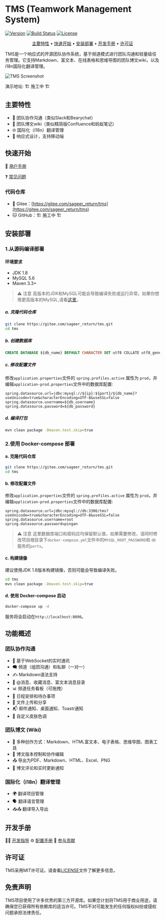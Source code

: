 # TMS (Teamwork Management System)

[![Version](https://img.shields.io/badge/version-2.28.0-blue.svg)](https://gitee.com/sageer_return/tms/releases)
[![Build Status](https://img.shields.io/badge/build-passing-brightgreen.svg)](https://gitee.com/sageer_return/tms/actions)
[![License](https://img.shields.io/badge/license-MIT-green.svg)](LICENSE)

<p align="center"><a href="#主要特性">主要特性</a> • <a href="#快速开始">快速开始</a> • <a href="#安装部署">安装部署</a> • <a href="#开发手册">开发手册</a> • <a href="#许可证">许可证</a></p>

TMS是一个响应式的开源团队协作系统，基于频道模式进行团队沟通和轻量级任务管理。它支持Markdown、富文本、在线表格和思维导图的团队博文wiki，以及i18n国际化翻译管理。

![TMS Screenshot](https://images.gitee.com/uploads/images/2020/0524/095513_cf21d89f_19723.png)

演示地址: 🏗️ 施工中 🏗️

## 主要特性

- 📢 团队协作沟通（类似Slack和Bearychat）
- 📝 团队博文wiki（类似精简版Confluence和蚂蚁笔记）
- 🌐 国际化（i18n）翻译管理
- 📱 响应式设计，支持移动端

## 快速开始

📖 [用户手册](https://gitee.com/sageer_return/tms/wikis/pages?sort_id=11385516&doc_id=5756581)

❓ [常见问题](https://gitee.com/sageer_return/tms/wikis/pages?sort_id=11385516&doc_id=5756581)

### 代码仓库

- 🦊 Gitee：[https://gitee.com/sageer_return/tms](https://gitee.com/sageer_return/tms)
- 🐱 GitHub：🏗️ 施工中 🏗️

## 安装部署

### 1.从源码编译部署

#### 环境要求

- JDK 1.8
- MySQL 5.6
- Maven 3.3+

> ⚠️ 注意
高版本的JDK和MySQL可能会导致编译失败或运行异常。如果你想用更高版本的MySQL,请看[这里](https://gitee.com/sageer_return/tms/wikis/pages?sort_id=11385549&doc_id=5756581)。

##### a. 克隆代码仓库

``` bash
git clone https://gitee.com/sageer_return/tms.git
cd tms
```

##### b. 创建数据库

``` sql
CREATE DATABASE ${db_name} DEFAULT CHARACTER SET utf8 COLLATE utf8_general_ci;
```

##### c. 修改配置文件

修改`application.properties`文件的 `spring.profiles.active` 属性为 `prod`，并编辑`application-prod.properties`文件中的数据库配置:

``` properties
spring.datasource.url=jdbc:mysql://${ip}:${port}/${db_name}?useUnicode=true&characterEncoding=UTF-8&useSSL=false
spring.datasource.username=${db_username}
spring.datasource.password=${db_password}
```

##### d. 编译打包

``` bash
mvn clean package -Dmaven.test.skip=true
```

### 2.使用 Docker-compose 部署

#### a. 克隆代码仓库

``` bash
git clone https://gitee.com/sageer_return/tms.git
cd tms
```

#### b. 修改配置文件

修改`application.properties`文件的 `spring.profiles.active` 属性为 `prod`，并编辑`application-prod.properties`文件中的数据库配置:

``` properties
spring.datasource.url=jdbc:mysql://db:3306/tms?useUnicode=true&characterEncoding=UTF-8&useSSL=false
spring.datasource.username=root
spring.datasource.password=pingan
```

> ⚠️ 注意
这里数据库端口和密码应均保留默认值，如果需要修改，请同时修改项目根目录下`docker-compose.yml`文件中的`MYSQL_ROOT_PASSWORD`和 `db`服务的`ports`。

#### c. 构建镜像

建议使用JDK 1.8版本构建镜像，否则可能会导致编译失败。

``` bash
cd tms
mvn clean package -Dmaven.test.skip=true
```

#### d. 使用 Docker-compose 启动

``` bash
docker-compose up -d
```

服务将会启动在`http://localhost:8090`。

## 功能概述

### 团队协作沟通

- 🔄 基于WebSocket的实时通讯
- 🗨️ 频道（组团沟通）和私聊（一对一）
- ✍️ Markdown语法支持
- 🔔 @消息、收藏消息、富文本消息目录
- 📊 频道任务看板（可拖拽）
- 📅 日程安排和待办事项
- 📁 文件上传和分享
- 📬 邮件通知、桌面通知、Toastr通知
- 🎨 自定义皮肤色调

### 团队博文 (Wiki)

- 📝 多种创作方式：Markdown、HTML富文本、电子表格、思维导图、图表工具
- 🔄 博文版本控制和协作编辑
- 📤 导出为PDF、Markdown、HTML、Excel、PNG
- 💬 博文评论和实时更新通知

### 国际化（i18n）翻译管理

- 🌍 翻译项目管理
- 🗣️ 翻译语言管理
- 📥📤 翻译导入导出

## 开发手册

🧑‍💻 [开发指导](https://gitee.com/sageer_return/tms/wikis/pages?sort_id=11385558&doc_id=5756581)
⚙️ [配置手册](https://gitee.com/sageer_return/tms/wikis/pages?sort_id=11385569&doc_id=5756581)
🎁 [参与贡献](https://gitee.com/sageer_return/tms/wikis/pages?sort_id=11385542&doc_id=5756581)

## 许可证

TMS采用MIT许可证。请查看[LICENSE](LICENSE)文件了解更多信息。

## 免责声明

TMS项目使用了许多优秀的第三方开源库。如果您计划将TMS用于商业用途，请确保您已获得所有依赖库的适当许可。TMS不对可能发生的任何版权纠纷或侵权问题承担法律责任。